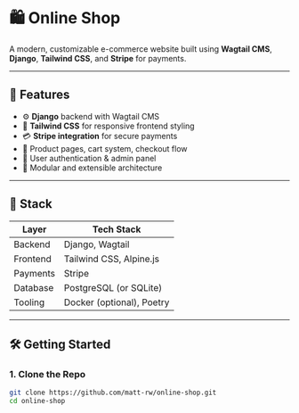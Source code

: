 # 🛍️ Online Shop

A modern, customizable e-commerce website built using **Wagtail CMS**, **Django**, **Tailwind CSS**, and **Stripe** for payments.

---

## 🚀 Features

- ⚙️ **Django** backend with Wagtail CMS
- 📐 **Tailwind CSS** for responsive frontend styling
- 💳 **Stripe integration** for secure payments
- 🛒 Product pages, cart system, checkout flow
- 🔐 User authentication & admin panel
- 🧩 Modular and extensible architecture

---

## 🧱 Stack

| Layer       | Tech Stack                  |
|-------------|-----------------------------|
| Backend     | Django, Wagtail             |
| Frontend    | Tailwind CSS, Alpine.js     |
| Payments    | Stripe                      |
| Database    | PostgreSQL (or SQLite)      |
| Tooling     | Docker (optional), Poetry   |

---

## 🛠️ Getting Started

### 1. Clone the Repo

```bash
git clone https://github.com/matt-rw/online-shop.git
cd online-shop


